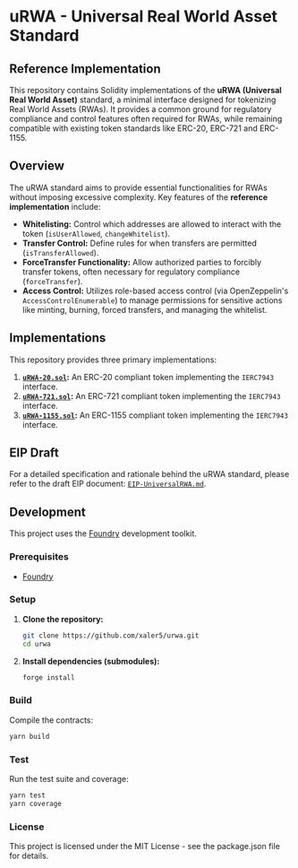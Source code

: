 # uRWA - Universal Real World Asset Standard 
## Reference Implementation

This repository contains Solidity implementations of the **uRWA (Universal Real World Asset)** standard, a minimal interface designed for tokenizing Real World Assets (RWAs). It provides a common ground for regulatory compliance and control features often required for RWAs, while remaining compatible with existing token standards like ERC-20, ERC-721 and ERC-1155.

## Overview

The uRWA standard aims to provide essential functionalities for RWAs without imposing excessive complexity. Key features of the **reference implementation** include:

*   **Whitelisting:** Control which addresses are allowed to interact with the token (`isUserAllowed`, `changeWhitelist`).
*   **Transfer Control:** Define rules for when transfers are permitted (`isTransferAllowed`).
*   **ForceTransfer Functionality:** Allow authorized parties to forcibly transfer tokens, often necessary for regulatory compliance (`forceTransfer`).
*   **Access Control:** Utilizes role-based access control (via OpenZeppelin's `AccessControlEnumerable`) to manage permissions for sensitive actions like minting, burning, forced transfers, and managing the whitelist.

## Implementations

This repository provides three primary implementations:

1.  **[`uRWA-20.sol`](/home/xaler/workspace/uRWA/contracts/uRWA-20.sol):** An ERC-20 compliant token implementing the `IERC7943` interface.
2.  **[`uRWA-721.sol`](/home/xaler/workspace/uRWA/contracts/uRWA-721.sol):** An ERC-721 compliant token implementing the `IERC7943` interface.
3.  **[`uRWA-1155.sol`](/home/xaler/workspace/uRWA/contracts/uRWA-1155.sol):** An ERC-1155 compliant token implementing the `IERC7943` interface.

## EIP Draft

For a detailed specification and rationale behind the uRWA standard, please refer to the draft EIP document: [`EIP-UniversalRWA.md`](/home/xaler/workspace/uRWA/EIP-UniversalRWA.md).

## Development

This project uses the [Foundry](https://github.com/foundry-rs/foundry) development toolkit.

### Prerequisites

*   [Foundry](https://book.getfoundry.sh/getting-started/installation)

### Setup

1.  **Clone the repository:**
    ```bash
    git clone https://github.com/xaler5/urwa.git
    cd urwa
    ```
2.  **Install dependencies (submodules):**
    ```bash
    forge install
    ```

### Build

Compile the contracts:

```bash
yarn build
```

### Test

Run the test suite and coverage:

```bash
yarn test
yarn coverage
```

### License

This project is licensed under the MIT License - see the package.json file for details.